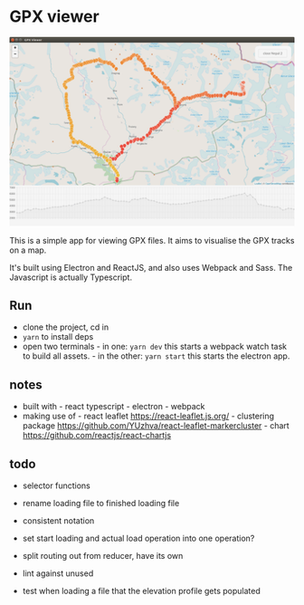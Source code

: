 # GPX viewer

![Alt text](/screenshot.png?raw=true "GPX Viewer")

This is a simple app for viewing GPX files. It aims to visualise the GPX tracks on a map.

It's built using Electron and ReactJS, and also uses Webpack and Sass. The Javascript is actually Typescript.

## Run

- clone the project, cd in
- `yarn` to install deps
- open two terminals - in one: `yarn dev` this starts a webpack watch task to build all assets. - in the other: `yarn start` this starts the electron app.

## notes

- built with - react typescript - electron - webpack
- making use of - react leaflet https://react-leaflet.js.org/ - clustering package https://github.com/YUzhva/react-leaflet-markercluster - chart https://github.com/reactjs/react-chartjs

## todo

- selector functions
- rename loading file to finished loading file
- consistent notation

- set start loading and actual load operation into one operation?
- split routing out from reducer, have its own
- lint against unused
- test when loading a file that the elevation profile gets populated
